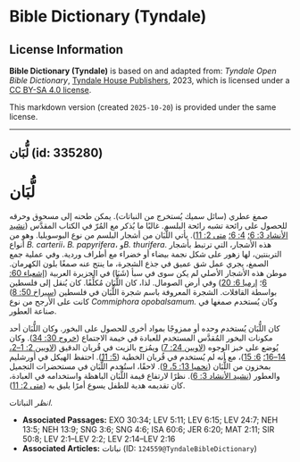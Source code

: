 # Bible Dictionary (Tyndale)

## License Information

**Bible Dictionary (Tyndale)** is based on and adapted from: _Tyndale Open Bible Dictionary_, [Tyndale House Publishers](https://tyndaleopenresources.com/), 2023, which is licensed under a [CC BY-SA 4.0 license](https://creativecommons.org/licenses/by-sa/4.0/legalcode.en).

This markdown version (created `2025-10-20`) is provided under the same license.



--------------------------------

## لُّبَان (id: 335280)

لُّبَان
=======

صمغ عطري (سائل سميك يُستخرج من النباتات). يمكن طحنه إلى مسحوق وحرقه للحصول على رائحة تشبه رائحة البلسم. غالبًا ما يُذكر مع المُرّ في الكتاب المقدَّس ([نشيد الأنشاد 3: 6؛](https://ref.ly/Song3:6) [4: 6؛](https://ref.ly/Song4:6) [متى 2: 11](https://ref.ly/Matt2:11)). يأتي اللُّبَان من أشجار البلسم من نوع البوسويليا. وهو من أنواع *B. carterii*، *B. papyrifera*، و*B. thurifera*. هذه الأشجار، التي ترتبط بأشجار التربنتين، لها زهور على شكل نجمة بيضاء أو خضراء مع أطراف وردية. وفي عملية جمع الصمغ، يجري عمل شق عميق في جذع الشجرة، ما ينتج عنه صمغًا بلون الكهرمان. موطن هذه الأشجار الأصلي لم يكن سوى في سبأ (شَبَا) في الجزيرة العربية ([إشعياء 60: 6](https://ref.ly/Isa60:6)؛ [إرميا 6: 20](https://ref.ly/Jer6:20)) وفي أرض الصومال. لذا، كان اللُّبَان مُكلِّفًا. كان يُنقل إلى فلسطين بواسطة القافلات. الشجرة المعروفة باسم شجرة اللُّبَان في فلسطين ([سيراخ 50: 8](https://ref.ly/Sir50:8)) كانت على الأرجح من نوع *Commiphora opobalsamum.* وكان يُستخدم صمغها في صناعة العطور.

كان اللُّبَان يُستخدم وحده أو ممزوجًا بمواد أخرى للحصول على البخور. وكان اللُّبَان أحد مكونات البخور المُقدَّس المستخدم للعبادة في خيمة الاجتماع ([خروج 30: 34](https://ref.ly/Exod30:34)). وكان يُوضع على خبز الوجوه ([لاويين 24: 7](https://ref.ly/Lev24:7)) ويمُزج بالزيت في قُربان الدقيق ([لاويين 2: 1](https://ref.ly/Lev2:1-Lev2:2,Lev2:14-Lev2:16)[–](https://ref.ly/Lev2:1-Lev2:2)[2، 14](https://ref.ly/Lev2:1-Lev2:2,Lev2:14-Lev2:16)[–](https://ref.ly/Lev2:1-Lev2:2)[16؛](https://ref.ly/Lev2:1-Lev2:2,Lev2:14-Lev2:16) [6: 15](https://ref.ly/Lev6:15))، مع أنه لم يُستخدم في قُربان الخطية ([5: 11](https://ref.ly/Lev5:11)). احتفظ الهيكل في أورشليم بمخزون من اللُّبَان ([نحميا 13: 5، 9](https://ref.ly/Neh13:5,Neh13:9)). لاحقًا، استُخدم اللُّبَان في مستحضرات التجميل والعطور ([نشيد الأنشاد 3: 6](https://ref.ly/Song3:6)). نظرًا لارتفاع قيمة اللُّبَان الباهظة واستخدامه في العبادة، كان تقديمه هدية للطفل يسوع أمرًا يليق به ([متى 2: 11](https://ref.ly/Matt2:11)).

*انظر* النباتات.

* **Associated Passages:** EXO 30:34; LEV 5:11; LEV 6:15; LEV 24:7; NEH 13:5; NEH 13:9; SNG 3:6; SNG 4:6; ISA 60:6; JER 6:20; MAT 2:11; SIR 50:8; LEV 2:1–LEV 2:2; LEV 2:14–LEV 2:16
* **Associated Articles:** نباتات (ID: `124559@TyndaleBibleDictionary`)


